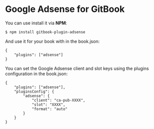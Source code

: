Google Adsense for GitBook
==============

You can use install it via **NPM**:

```
$ npm install gitbook-plugin-adsense
```

And use it for your book with in the book.json:

```
{
    "plugins": ["adsense"]
}
```

You can set the Google Adsense client and slot keys using the plugins configuration in the book.json:

```
{
    "plugins": ["adsense"],
    "pluginsConfig": {
        "adsense": {
            "client": "ca-pub-XXXX",
            "slot": "XXXX",
            "format": "auto"
        }
    }
}
```
